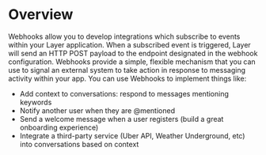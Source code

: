 # Overview

Webhooks allow you to develop integrations which subscribe to events within your Layer application.  When a subscribed event is triggered, Layer will send an HTTP POST payload to the endpoint designated in the webhook configuration.  Webhooks provide a simple, flexible mechanism that you can use to signal an external system to take action in response to messaging activity within your app.  You can use Webhooks to implement things like:

* Add context to conversations: respond to messages mentioning keywords
* Notify another user when they are @mentioned
* Send a welcome message when a user registers (build a great onboarding experience)
* Integrate a third-party service (Uber API, Weather Underground, etc) into conversations based on context
